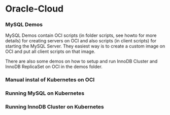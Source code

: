 # Oracle-Cloud

### MySQL Demos
MySQL Demos contain OCI scripts (in folder scripts, see howto for more details) for creating servers on OCI and also scripts (in client scripts) for starting the MySQL Server. They easiest way is to create a custom image on OCI and put all client scripts on that image.

There are also some demos on how to setup and run InnoDB Cluster and InnoDB ReplicaSet on OCI in the demos folder.

### Manual instal of Kubernetes on OCI

### Running MySQL on Kubernetes

### Running InnoDB Cluster on Kubernetes
